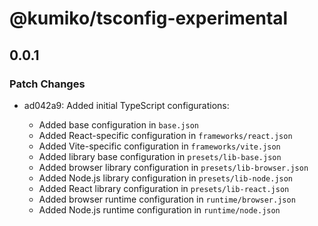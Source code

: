 # @kumiko/tsconfig-experimental

## 0.0.1

### Patch Changes

- ad042a9: Added initial TypeScript configurations:

  - Added base configuration in `base.json`
  - Added React-specific configuration in `frameworks/react.json`
  - Added Vite-specific configuration in `frameworks/vite.json`
  - Added library base configuration in `presets/lib-base.json`
  - Added browser library configuration in `presets/lib-browser.json`
  - Added Node.js library configuration in `presets/lib-node.json`
  - Added React library configuration in `presets/lib-react.json`
  - Added browser runtime configuration in `runtime/browser.json`
  - Added Node.js runtime configuration in `runtime/node.json`

